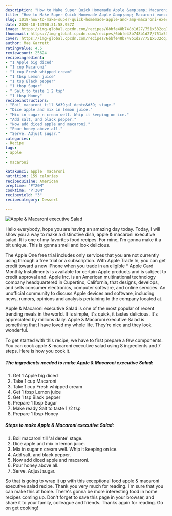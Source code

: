 ```yaml
---
description: "How to Make Super Quick Homemade Apple &amp;amp; Macaroni executive Salad"
title: "How to Make Super Quick Homemade Apple &amp;amp; Macaroni executive Salad"
slug: 1019-how-to-make-super-quick-homemade-apple-and-amp-macaroni-executive-salad
date: 2020-10-13T00:31:58.957Z
image: https://img-global.cpcdn.com/recipes/6bbfe48b748b1d27/751x532cq70/apple-macaroni-executive-salad-recipe-main-photo.jpg
thumbnail: https://img-global.cpcdn.com/recipes/6bbfe48b748b1d27/751x532cq70/apple-macaroni-executive-salad-recipe-main-photo.jpg
cover: https://img-global.cpcdn.com/recipes/6bbfe48b748b1d27/751x532cq70/apple-macaroni-executive-salad-recipe-main-photo.jpg
author: Mae Garrett
ratingvalue: 4.5
reviewcount: 25624
recipeingredient:
- "1 Apple big diced"
- "1 cup Macaroni"
- "1 cup Fresh whipped cream"
- "1 tbsp Lemon juice"
- "1 tsp Black pepper"
- "1 tbsp Sugar"
- " Salt to taste 1 2 tsp"
- "1 tbsp Honey"
recipeinstructions:
- "Boil macaroni till &#39;al dente&#39; stage."
- "Dice apple and mix in lemon juice."
- "Mix in sugar n cream well. Whip it keeping on ice."
- "Add salt, and black pepper."
- "Now add diced apple and macaroni."
- "Pour honey above all."
- "Serve. Adjust sugar."
categories:
- Recipe
tags:
- apple
- 
- macaroni

katakunci: apple  macaroni 
nutrition: 159 calories
recipecuisine: American
preptime: "PT20M"
cooktime: "PT30M"
recipeyield: "3"
recipecategory: Dessert

---
```



![Apple &amp; Macaroni executive Salad](https://img-global.cpcdn.com/recipes/6bbfe48b748b1d27/751x532cq70/apple-macaroni-executive-salad-recipe-main-photo.jpg)

Hello everybody, hope you are having an amazing day today. Today, I will show you a way to make a distinctive dish, apple &amp; macaroni executive salad. It is one of my favorites food recipes. For mine, I'm gonna make it a bit unique. This is gonna smell and look delicious.

The Apple One free trial includes only services that you are not currently using through a free trial or a subscription. With Apple Trade In, you can get credit toward a new iPhone when you trade in an eligible * Apple Card Monthly Installments is available for certain Apple products and is subject to credit approval and. Apple Inc. is an American multinational technology company headquartered in Cupertino, California, that designs, develops, and sells consumer electronics, computer software, and online services. An unofficial community to discuss Apple devices and software, including news, rumors, opinions and analysis pertaining to the company located at.

Apple &amp; Macaroni executive Salad is one of the most popular of recent trending meals in the world. It is simple, it's quick, it tastes delicious. It's appreciated by millions daily. Apple &amp; Macaroni executive Salad is something that I have loved my whole life. They're nice and they look wonderful.


To get started with this recipe, we have to first prepare a few components. You can cook apple &amp; macaroni executive salad using 8 ingredients and 7 steps. Here is how you cook it.

<!--inarticleads1-->

##### The ingredients needed to make Apple &amp; Macaroni executive Salad:

1. Get 1 Apple big diced
1. Take 1 cup Macaroni
1. Take 1 cup Fresh whipped cream
1. Get 1 tbsp Lemon juice
1. Get 1 tsp Black pepper
1. Prepare 1 tbsp Sugar
1. Make ready  Salt to taste 1 /2 tsp
1. Prepare 1 tbsp Honey




<!--inarticleads2-->

##### Steps to make Apple &amp; Macaroni executive Salad:

1. Boil macaroni till &#39;al dente&#39; stage.
1. Dice apple and mix in lemon juice.
1. Mix in sugar n cream well. Whip it keeping on ice.
1. Add salt, and black pepper.
1. Now add diced apple and macaroni.
1. Pour honey above all.
1. Serve. Adjust sugar.




So that is going to wrap it up with this exceptional food apple &amp; macaroni executive salad recipe. Thank you very much for reading. I'm sure that you can make this at home. There's gonna be more interesting food in home recipes coming up. Don't forget to save this page in your browser, and share it to your family, colleague and friends. Thanks again for reading. Go on get cooking!
